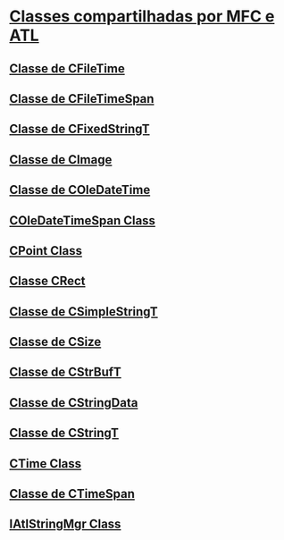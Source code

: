 # [Classes compartilhadas por MFC e ATL](classes-shared-by-mfc-and-atl.md)
## [Classe de CFileTime](cfiletime-class.md)
## [Classe de CFileTimeSpan](cfiletimespan-class.md)
## [Classe de CFixedStringT](cfixedstringt-class.md)
## [Classe de CImage](cimage-class.md)
## [Classe de COleDateTime](coledatetime-class.md)
## [COleDateTimeSpan Class](TocOutOfQuery)
## [CPoint Class](TocOutOfQuery)
## [Classe CRect](crect-class.md)
## [Classe de CSimpleStringT](csimplestringt-class.md)
## [Classe de CSize](csize-class.md)
## [Classe de CStrBufT](cstrbuft-class.md)
## [Classe de CStringData](cstringdata-class.md)
## [Classe de CStringT](cstringt-class.md)
## [CTime Class](TocOutOfQuery)
## [Classe de CTimeSpan](ctimespan-class.md)
## [IAtlStringMgr Class](TocOutOfQuery)
